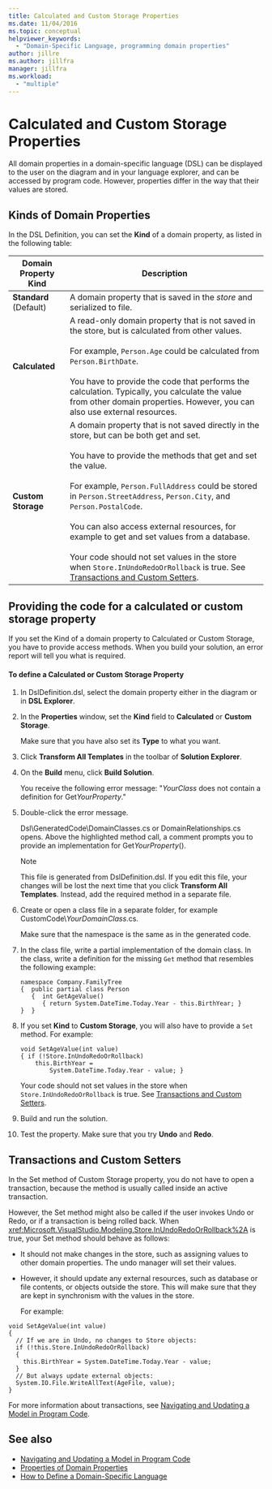 ```yaml
---
title: Calculated and Custom Storage Properties
ms.date: 11/04/2016
ms.topic: conceptual
helpviewer_keywords:
  - "Domain-Specific Language, programming domain properties"
author: jillre
ms.author: jillfra
manager: jillfra
ms.workload:
  - "multiple"
---
```

# Calculated and Custom Storage Properties
All domain properties in a domain-specific language (DSL) can be displayed to the user on the diagram and in your language explorer, and can be accessed by program code. However, properties differ in the way that their values are stored.

## Kinds of Domain Properties
 In the DSL Definition, you can set the **Kind** of a domain property, as listed in the following table:

|Domain Property Kind|Description|
|-|-|
|**Standard** (Default)|A domain property that is saved in the *store* and serialized to file.|
|**Calculated**|A read-only domain property that is not saved in the store, but is calculated from other values.<br /><br /> For example, `Person.Age` could be calculated from `Person.BirthDate`.<br /><br /> You have to provide the code that performs the calculation. Typically, you calculate the value from other domain properties. However, you can also use external resources.|
|**Custom Storage**|A domain property that is not saved directly in the store, but can be both get and set.<br /><br /> You have to provide the methods that get and set the value.<br /><br /> For example, `Person.FullAddress` could be stored in `Person.StreetAddress`, `Person.City`, and `Person.PostalCode`.<br /><br /> You can also access external resources, for example to get and set values from a database.<br /><br /> Your code should not set values in the store when `Store.InUndoRedoOrRollback` is true. See [Transactions and Custom Setters](#setters).|

## Providing the code for a calculated or custom storage property
 If you set the Kind of a domain property to Calculated or Custom Storage, you have to provide access methods. When you build your solution, an error report will tell you what is required.

#### To define a Calculated or Custom Storage Property

1. In DslDefinition.dsl, select the domain property either in the diagram or in **DSL Explorer**.

2. In the **Properties** window, set the **Kind** field to **Calculated** or **Custom Storage**.

     Make sure that you have also set its **Type** to what you want.

3. Click **Transform All Templates** in the toolbar of **Solution Explorer**.

4. On the **Build** menu, click **Build Solution**.

     You receive the following error message: "*YourClass* does not contain a definition for Get*YourProperty*."

5. Double-click the error message.

     Dsl\GeneratedCode\DomainClasses.cs or DomainRelationships.cs opens. Above the highlighted method call, a comment prompts you to provide an implementation for Get*YourProperty*().

    > [!NOTE]
    > This file is generated from DslDefinition.dsl. If you edit this file, your changes will be lost the next time that you click **Transform All Templates**. Instead, add the required method in a separate file.

6. Create or open a class file in a separate folder, for example CustomCode\\*YourDomainClass*.cs.

     Make sure that the namespace is the same as in the generated code.

7. In the class file, write a partial implementation of the domain class. In the class, write a definition for the missing `Get` method that resembles the following example:

    ```
    namespace Company.FamilyTree
    {  public partial class Person
       {  int GetAgeValue()
          { return System.DateTime.Today.Year - this.BirthYear; }
    }  }
    ```

8. If you set **Kind** to **Custom Storage**, you will also have to provide a `Set` method. For example:

    ```
    void SetAgeValue(int value)
    { if (!Store.InUndoRedoOrRollback)
        this.BirthYear =
            System.DateTime.Today.Year - value; }
    ```

     Your code should not set values in the store when `Store.InUndoRedoOrRollback` is true. See [Transactions and Custom Setters](#setters).

9. Build and run the solution.

10. Test the property. Make sure that you try **Undo** and **Redo**.

## <a name="setters"></a> Transactions and Custom Setters
 In the Set method of Custom Storage property, you do not have to open a transaction, because the method is usually called inside an active transaction.

 However, the Set method might also be called if the user invokes Undo or Redo, or if a transaction is being rolled back. When <xref:Microsoft.VisualStudio.Modeling.Store.InUndoRedoOrRollback%2A> is true, your Set method should behave as follows:

- It should not make changes in the store, such as assigning values to other domain properties. The undo manager will set their values.

- However, it should update any external resources, such as database or file contents, or objects outside the store. This will make sure that they are kept in synchronism with the values in the store.

  For example:

```
void SetAgeValue(int value)
{
  // If we are in Undo, no changes to Store objects:
  if (!this.Store.InUndoRedoOrRollback)
  {
    this.BirthYear = System.DateTime.Today.Year - value;
  }
  // But always update external objects:
  System.IO.File.WriteAllText(AgeFile, value);
}
```

 For more information about transactions, see [Navigating and Updating a Model in Program Code](../modeling/navigating-and-updating-a-model-in-program-code.md).

## See also

- [Navigating and Updating a Model in Program Code](../modeling/navigating-and-updating-a-model-in-program-code.md)
- [Properties of Domain Properties](../modeling/properties-of-domain-properties.md)
- [How to Define a Domain-Specific Language](../modeling/how-to-define-a-domain-specific-language.md)